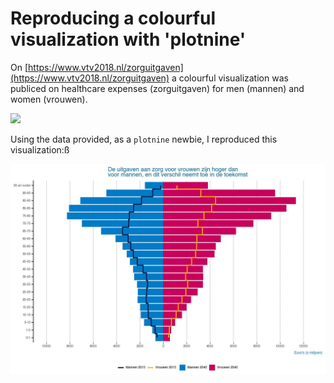 # Reproducing a colourful visualization with 'plotnine'

On [https://www.vtv2018.nl/zorguitgaven](https://www.vtv2018.nl/zorguitgaven) a colourful visualization was publiced on healthcare expenses (zorguitgaven) for men (mannen) and women (vrouwen).

![](zorguitgave.png)

Using the data provided, as a `plotnine` newbie, I reproduced this visualization:ß

![](zorguitgaven.jpg)
